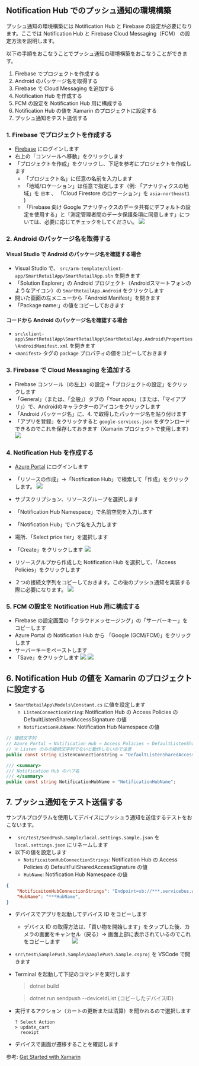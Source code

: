 ## Notification Hub でのプッシュ通知の環境構築
プッシュ通知の環境構築には Notification Hub と Firebase の設定が必要になります。ここでは Notification Hub と Firebase Cloud Messaging（FCM） の設定方法を説明します。

以下の手順をおこなうことでプッシュ通知の環境構築をおこなうことができます。

1. Firebase でプロジェクトを作成する
1. Android のパッケージ名を取得する
1. Firebase で Cloud Messaging を追加する
1. Notification Hub を作成する
1. FCM の設定を Notification Hub 用に構成する
1. Notification Hub の値を Xamarin のプロジェクトに設定する
1. プッシュ通知をテスト送信する

### 1. Firebase でプロジェクトを作成する

- [Firebase](https://firebase.google.com/?hl=ja) にログインします
- 右上の「コンソールへ移動」をクリックします
- 「プロジェクトを作成」をクリックし、下記を参考にプロジェクトを作成します
  - 「プロジェクト名」に任意の名前を入力します
  - 「地域/ロケーション」は任意で指定します（例: 「アナリティクスの地域」を `日本` 、 「Cloud Firestore のロケーション」を `asia-northeast1` )
  - 「Firebase 向け Google アナリティクスのデータ共有にデフォルトの設定を使用する」と「測定管理者間のデータ保護条項に同意します」については、必要に応じてチェックをしてください。
![](images/notification-hubs-005.png)

### 2. Android のパッケージ名を取得する

#### Visual Studio で Android のパッケージ名を確認する場合

- Visual Studio で、 `src/arm-template/client-app/SmartRetailApp/SmartRetailApp.sln` を開きます
- 「Solution Explorer」の Android プロジェクト（Androidスマートフォンのようなアイコン）の `SmartRetailApp.Android` をクリックします
- 開いた画面の左メニューから「Android Manifest」を開きます
- 「Package name:」の値をコピーしておきます

#### コードから Android のパッケージ名を確認する場合

- `src\client-app\SmartRetailApp\SmartRetailApp\SmartRetailApp.Android\Properties\AndroidManifest.xml` を開きます
- `<manifest>` タグの `package` プロパティの値をコピーしておきます

### 3. Firebase で Cloud Messaging を追加する

- Firebase コンソール（の左上）の設定→「プロジェクトの設定」をクリックします
- 「General」（または、「全般」）タブの「Your apps」（または、「マイアプリ」）で、Androidのキャラクターのアイコンをクリックします
- 「Android パッケージ名」に、4. で取得したパッケージ名を貼り付けます
- 「アプリを登録」をクリックすると `google-services.json` をダウンロードできるのでこれを保存しておきます（Xamarin プロジェクトで使用します）
![](images/notification-hubs-006.png)

### 4. Notification Hub を作成する
- [Azure Portal](https://portal.azure.com/) にログインします
- 「リソースの作成」→「Notification Hub」で検索して「作成」をクリックします。
![](images/notification-hubs-001.png)

- サブスクリプション、リソースグループを選択します
- 「Notification Hub Namespace」で名前空間を入力します
- 「Notification Hub」でハブ名を入力します
- 場所、「Select price tier」を選択します
- 「Create」をクリックします
![](images/notification-hubs-002.png)

- リソースグルプから作成した Notification Hub を選択して、「Access Policies」をクリックします
- ２つの接続文字列をコピーしておきます。この後のプッシュ通知を実装する際に必要になります。
![](images/notification-hubs-003.png)


### 5. FCM の設定を Notification Hub 用に構成する

- Firebase の設定画面の「クラウドメッセージング」の「サーバーキー」をコピーします
- Azure Portal の Notification Hub から 「Google (GCM/FCM)」をクリックします
- サーバーキーをペーストします
- 「Save」をクリックします
![](images/notification-hubs-007.png)
![](images/notification-hubs-008.png)


## 6. Notification Hub の値を Xamarin のプロジェクトに設定する
- `SmartRetailApp\Models\Constant.cs` に値を設定します
  - `ListenConnectionString`: Notification Hub の Access Policies の DefaultListenSharedAccessSignature の値
  - `NotificationHubName`: Notification Hub Namespace の値

```cs
// 接続文字列
// Azure Portal → Notification Hub → Access Policies → DefaultListenShared AccessSignature
// ※ Listen のみの接続文字列でないと動作しないので注意
public const string ListenConnectionString = "DefaultListenSharedAccessSignature";

/// <summary>
/// Notification Hub のハブ名
/// </summary>
public const string NotificationHubName = "NotificationHubName";
```

## 7. プッシュ通知をテスト送信する
サンプルプログラムを使用してデバイスにプッシュう通知を送信するテストをおこないます。
- ` src/test/SendPush.Sample/local.settings.sample.json` を `local.settings.json` にリネームします
- 以下の値を設定します
  - `NotificaitonHubConnectionStrings`: Notification Hub の Access Policies の DefaultFullSharedAccessSignature の値
  - `HubName`: Notification Hub Namespace の値
```json
{
    "NotificaitonHubConnectionStrings": "Endpoint=sb://***.servicebus.windows.net/;SharedAccessKeyName=DefaultFullSharedAccessSignature;SharedAccessKey=***",
    "HubName": "***HubName",
}
```
  - デバイスでアプリを起動してデバイス ID をコピーします
    - デバイス ID の取得方法は、「買い物を開始します」をタップした後、カメラの画面をキャンセル（戻る）→ 画面上部に表示されているのでこれをコピーします
　　![](images/notification-hubs-009.png)
  - `src\test\SamplePush.Sample\SamplePush.Sample.csproj` を VSCode で開きます
  - Terminal を起動して下記のコマンドを実行します
    > dotnet build
    
    > dotnet run sendpush --deviceIdList {コピーしたデバイスID}
  - 実行するアクション（カートの更新または清算）を聞かれるので選択します
    ```
    ? Select Action
    > update_cart
      receipt
    ```
  - デバイスで画面が遷移することを確認します


参考: [Get Started with Xamarin](https://docs.microsoft.com/en-us/appcenter/sdk/getting-started/xamarin)
